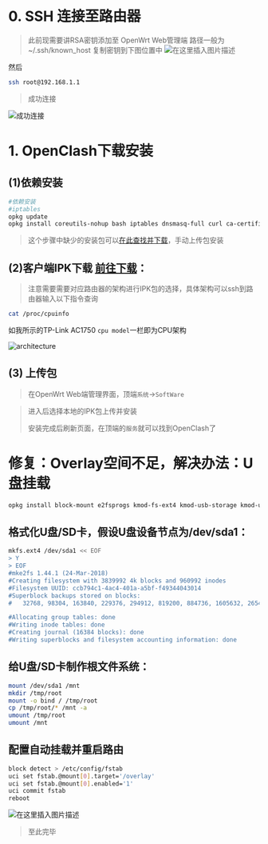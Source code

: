 ﻿# 0. SSH 连接至路由器

> 此前现需要讲RSA密钥添加至 OpenWrt Web管理端 路径一般为 ~/.ssh/known_host
> 复制密钥到下图位置中
![在这里插入图片描述](https://img-blog.csdnimg.cn/ca0d2aa017c7403bae2d65d252e4d8e6.png#pic_center)

然后

```bash
ssh root@192.168.1.1 
```

> 成功连接

![成功连接](https://img-blog.csdnimg.cn/6703ebb9315f46b19621f7e2621516a7.png#pic_center)

# 1. OpenClash下载安装

## (1)依赖安装

```bash
#依赖安装
#iptables
opkg update
opkg install coreutils-nohup bash iptables dnsmasq-full curl ca-certificates ipset ip-full iptables-mod-tproxy iptables-mod-extra libcap libcap-bin ruby ruby-yaml kmod-tun kmod-inet-diag unzip luci-compat luci luci-base

```
> 这个步骤中缺少的安装包可以[在此查找并下载](https://op.supes.top/packages/)，手动上传包安装

## (2)客户端IPK下载 [前往下载](https://github.com/vernesong/OpenClash/releases)：

> 注意需要需要对应路由器的架构进行IPK包的选择，具体架构可以ssh到路由器输入以下指令查询

```bash
cat /proc/cpuinfo
```
如我所示的TP-Link AC1750 `cpu model`一栏即为CPU架构

![architecture](/home/liuboyang/Pictures/architecture.png)

## (3) 上传包

> 在OpenWrt Web端管理界面，顶端`系统`->`SoftWare`

> 进入后选择本地的IPK包上传并安装
>
> 安装完成后刷新页面，在顶端的`服务`就可以找到OpenClash了

## 

 # 修复：Overlay空间不足，解决办法：U盘挂载


```bash
opkg install block-mount e2fsprogs kmod-fs-ext4 kmod-usb-storage kmod-usb2 kmod-usb3

```
## 格式化U盘/SD卡，假设U盘设备节点为/dev/sda1：

```bash
mkfs.ext4 /dev/sda1 << EOF
> Y
> EOF
#mke2fs 1.44.1 (24-Mar-2018)
#Creating filesystem with 3839992 4k blocks and 960992 inodes
#Filesystem UUID: ccb794c1-4ac4-401a-a5bf-f49344043014
#Superblock backups stored on blocks: 
#	32768, 98304, 163840, 229376, 294912, 819200, 884736, 1605632, 2654208

#Allocating group tables: done                            
#Writing inode tables: done                            
#Creating journal (16384 blocks): done
#Writing superblocks and filesystem accounting information: done  
```
## 给U盘/SD卡制作根文件系统：

```bash
mount /dev/sda1 /mnt
mkdir /tmp/root
mount -o bind / /tmp/root
cp /tmp/root/* /mnt -a
umount /tmp/root
umount /mnt
```
## 配置自动挂载并重启路由

```bash
block detect > /etc/config/fstab
uci set fstab.@mount[0].target='/overlay'
uci set fstab.@mount[0].enabled='1'
uci commit fstab
reboot
```
![在这里插入图片描述](https://img-blog.csdnimg.cn/e767d30650774e98bc60daada9173590.png#pic_center)

> 至此完毕

